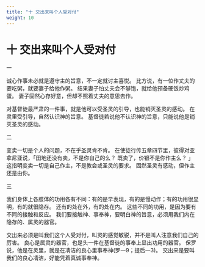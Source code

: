 ```yaml
---
title: "十 交出来叫个人受对付"
weight: 10
---
```


# 十 交出来叫个人受对付


一

诚心作事未必就是遵守主的旨意，不一定就讨主喜悦。
比方说，有一位作丈夫的要吃粥，就要妻子给他作粥。
结果妻子怕丈夫会不够饱，就给他预备硬饭炒鸡蛋。
妻子固然心存好意，但却不照着丈夫的意思去作。

对基督徒最严肃的一件事，就是他可以受圣灵的引导，也能销灭圣灵的感动。
在灵里受引导，自然认识神的旨意。
基督徒若说他不认识神的旨意，只能说他是销灭圣灵的感动。

二

变卖一切是个人的问题，不在乎圣灵肯不肯。
在使徒行传五章四节里，彼得对亚拿尼亚说，「田地还没有卖，不是你自己的么？
既卖了，价银不是你作主么？
」这指明变卖一切是自己作主，不是教会或圣灵的要求。
固然圣灵有感动，但作主还是由你。

三

我们身体上各肢体的功用各有不同：有的是早表现，有的是慢动作；有的功用很显明，有的就很隐存。
还有的处在外，有的处在内。
这些不同的功用，是因为要有不同的接触和反应。
我们要接触神、事奉神，要明白神的旨意，必须用我们内在隐存的、属灵的器官。

交出来必须是叫我们这个人受对付，叫灵的感觉敏锐，并不是叫人注意我们自己的厉害。
良心是属灵的器官，也是头一件在基督徒的事奉上显出功用的器官。
保罗说，他是在灵里，就是在凊洁的良心里事奉神(罗一9；提后一3)。
交出来是要叫我们的良心凊洁，好能凭着真诚事奉神。
